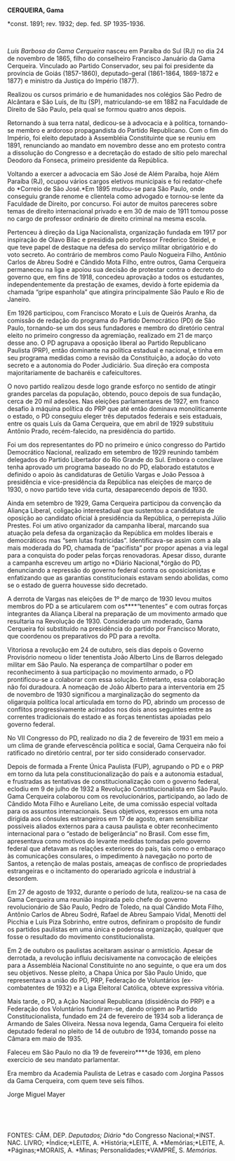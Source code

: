 **CERQUEIRA, Gama**

\*const. 1891; rev. 1932; dep. fed. SP 1935-1936.

 

*Luís Barbosa da Gama Cerqueira* nasceu em Paraíba do Sul (RJ) no dia 24
de novembro de 1865, filho do conselheiro Francisco Januário da Gama
Cerqueira. Vinculado ao Partido Conservador, seu pai foi presidente da
província de Goiás (1857-1860), deputado-geral (1861-1864, 1869-1872 e
1877) e ministro da Justiça do Império (1877).

Realizou os cursos primário e de humanidades nos colégios São Pedro de
Alcântara e São Luís, de Itu (SP), matriculando-se em 1882 na Faculdade
de Direito de São Paulo, pela qual se formou quatro anos depois.

Retornando à sua terra natal, dedicou-se à advocacia e à politica,
tornando-se membro e ardoroso propagandista do Partido Republicano. Com
o fim do Império, foi eleito deputado à Assembléia Constituinte que se
reuniu em 1891, renunciando ao mandato em novembro desse ano em protesto
contra a dissolução do Congresso e a decretação do estado de sítio pelo
marechal Deodoro da Fonseca, primeiro presidente da República.

Voltando a exercer a advocacia em São José de Além Paraíba, hoje Além
Paraíba (RJ), ocupou vários cargos eletivos municipais e foi
redator-chefe do *Correio de São José.*Em 1895 mudou-se para São Paulo,
onde conseguiu grande renome e clientela como advogado e tornou-se lente
da Faculdade de Direito, por concurso. Foi autor de muitos pareceres
sobre temas de direito internacional privado e em 30 de maio de 1911
tomou posse no cargo de professor ordinário de direito criminal na mesma
escola.

Pertenceu à direção da Liga Nacionalista, organização fundada em 1917
por inspiração de Olavo Bilac e presidida pelo professor Frederico
Steidel, e que teve papel de destaque na defesa do serviço militar
obrigatório e do voto secreto. Ao contrário de membros como Paulo
Nogueira Filho, Antônio Carlos de Abreu Sodré e Cândido Mota Filho,
entre outros, Gama Cerqueira permaneceu na liga e apoiou sua decisão de
protestar contra o decreto do governo que, em fins de 1918, concedeu
aprovação a todos os estudantes, independentemente da prestação de
exames, devido à forte epidemia da chamada “gripe espanhola” que
atingira principalmente São Paulo e Rio de Janeiro.

Em 1926 participou, com Francisco Morato e Luís de Queirós Aranha, da
comissão de redação do programa do Partido Democrático (PD) de São
Paulo, tornando-se um dos seus fundadores e membro do diretório central
eleito no primeiro congresso da agremiação, realizado em 21 de março
desse ano. O PD agrupava a oposição liberal ao Partido Republicano
Paulista (PRP), então dominante na política estadual e nacional, e tinha
em seu programa medidas como a revisão da Constituição, a adoção do voto
secreto e a autonomia do Poder Judiciário. Sua direção era composta
majoritariamente de bacharéis e cafeicultores.

O novo partido realizou desde logo grande esforço no sentido de atingir
grandes parcelas da população, obtendo, pouco depois de sua fundação,
cerca de 20 mil adesões. Nas eleições parlamentares de 1927, em franco
desafio à máquina política do PRP que até então dominava monoliticamente
o estado, o PD conseguiu eleger três deputados federais e seis
estaduais, entre os quais Luís da Gama Cerqueira, que em abril de 1929
substituiu Antônio Prado, recém-falecido, na presidência do partido.

Foi um dos representantes do PD no primeiro e único congresso do Partido
Democrático Nacional, realizado em setembro de 1929 reunindo também
delegados do Partido Libertador do Rio Grande do Sul. Embora o conclave
tenha aprovado um programa baseado no do PD, elaborado estatutos e
definido o apoio às candidaturas de Getúlio Vargas e João Pessoa à
presidência e vice-presidência da República nas eleições de março de
1930, o novo partido teve vida curta, desaparecendo depois de 1930.

Ainda em setembro de 1929, Gama Cerqueira participou da convenção da
Aliança Liberal, coligação interestadual que sustentou a candidatura de
oposição ao candidato oficial à presidência da República, o perrepista
Júlio Prestes. Foi um ativo organizador da campanha liberal, marcando
sua atuação pela defesa da organização da República em moldes liberais e
democráticos mas “sem lutas fratricidas”. Identificava-se assim com a
ala mais moderada do PD, chamada de “pacifista” por propor apenas a via
legal para a conquista do poder pelas forças renovadoras. Apesar disso,
durante a campanha escreveu um artigo no *Diário Nacional,*órgão do PD,
denunciando a repressão do governo federal contra os oposicionistas e
enfatizando que as garantias constitucionais estavam sendo abolidas,
como se o estado de guerra houvesse sido decretado.

A derrota de Vargas nas eleições de 1º de março de 1930 levou muitos
membros do PD a se articularem com os****“tenentes” e com outras forças
integrantes da Aliança Liberal na preparação de um movimento armado que
resultaria na Revolução de 1930. Considerado um moderado, Gama Cerqueira
foi substituído na presidência do partido por Francisco Morato, que
coordenou os preparativos do PD para a revolta.

Vitoriosa a revolução em 24 de outubro, seis dias depois o Governo
Provisório nomeou o líder tenentista João Alberto Lins de Barros
delegado militar em São Paulo. Na esperança de compartilhar o poder em
reconhecimento à sua participação no movimento armado, o PD
prontificou-se a colaborar com essa solução. Entretanto, essa
colaboração não foi duradoura. A nomeação de João Alberto para a
interventoria em 25 de novembro de 1930 significou a marginalização do
segmento da oligarquia política local articulada em torno do PD, abrindo
um processo de conflitos progressivamente acirrados nos dois anos
seguintes entre as correntes tradicionais do estado e as forças
tenentistas apoiadas pelo governo federal.

No VII Congresso do PD, realizado no dia 2 de fevereiro de 1931 em meio
a um clima de grande efervescência política e social, Gama Cerqueira não
foi ratificado no diretório central, por ter sido considerado
conservador.

Depois de formada a Frente Única Paulista (FUP), agrupando o PD e o PRP
em torno da luta pela constitucionalização do país e a autonomia
estadual, e frustradas as tentativas de constitucionalização com o
governo federal, eclodiu em 9 de julho de 1932 a Revolução
Constitucionalista em São Paulo. Gama Cerqueira colaborou com os
revolucionários, participando, ao lado de Cândido Mota Filho e Aureliano
Leite, de uma comissão especial voltada para os assuntos internacionais.
Seus objetivos, expressos em uma nota dirigida aos cônsules estrangeiros
em 17 de agosto, eram sensibilizar possíveis aliados externos para a
causa paulista e obter reconhecimento internacional para o “estado de
beligerância” no Brasil. Com esse fim, apresentava como motivos do
levante medidas tomadas pelo governo federal que afetavam as relações
exteriores do país, tais como o embaraço às comunicações consulares, o
impedimento à navegação no porto de Santos, a retenção de malas postais,
ameaças de confisco de propriedades estrangeiras e o incitamento do
operariado agrícola e industrial à desordem.

Em 27 de agosto de 1932, durante o período de luta, realizou-se na casa
de Gama Cerqueira uma reunião inspirada pelo chefe do governo
revolucionário de São Paulo, Pedro de Toledo, na qual Cândido Mota
Filho, Antônio Carlos de Abreu Sodré, Rafael de Abreu Sampaio Vidal,
Menotti del Picchia e Luís Piza Sobrinho, entre outros, definiram o
propósito de fundir os partidos paulistas em uma única e poderosa
organização, qualquer que fosse o resultado do movimento
constitucionalista.

Em 2 de outubro os paulistas aceitaram assinar o armistício. Apesar de
derrotada, a revolução influiu decisivamente na convocação de eleições
para a Assembléia Nacional Constituinte no ano seguinte, o que era um
dos seu objetivos. Nesse pleito, a Chapa Única por São Paulo Unido, que
representava a união do PD, PRP, Federação de Voluntários
(ex-combatentes de 1932) e a Liga Eleitoral Católica, obteve expressiva
vitória.

Mais tarde, o PD, a Ação Nacional Republicana (dissidência do PRP) e a
Federação dos Voluntários fundiram-se, dando origem ao Partido
Constitucionalista, fundado em 24 de fevereiro de 1934 sob a liderança
de Armando de Sales Oliveira. Nessa nova legenda, Gama Cerqueira foi
eleito deputado federal no pleito de 14 de outubro de 1934, tomando
posse na Câmara em maio de 1935.

Faleceu em São Paulo no dia 19 de fevereiro****de 1936, em pleno
exercício de seu mandato parlamentar.

Era membro da Academia Paulista de Letras e casado com Jorgina Passos da
Gama Cerqueira, com quem teve seis filhos.

Jorge Miguel Mayer

 

 

FONTES: CÂM. DEP. *Deputados; Diário* *do Congresso Nacional;*INST. NAC.
LIVRO; *Índice;*LEITE, A. *História;*LEITE, A. *Memórias;*LEITE, A.
*Páginas;*MORAIS, A. *Minas; Personalidades;*VAMPRÉ, S. *Memórias.*

 
